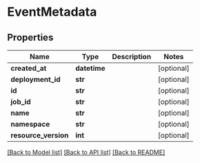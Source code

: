 # EventMetadata

## Properties
Name | Type | Description | Notes
------------ | ------------- | ------------- | -------------
**created_at** | **datetime** |  | [optional] 
**deployment_id** | **str** |  | [optional] 
**id** | **str** |  | [optional] 
**job_id** | **str** |  | [optional] 
**name** | **str** |  | [optional] 
**namespace** | **str** |  | [optional] 
**resource_version** | **int** |  | [optional] 

[[Back to Model list]](../README.md#documentation-for-models) [[Back to API list]](../README.md#documentation-for-api-endpoints) [[Back to README]](../README.md)



